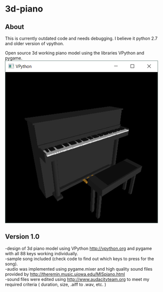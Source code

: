 # 3d-piano

## About   
This is currently outdated code and needs debugging. 
I believe it python 2.7 and older version of vpython. 

Open source 3d working piano model using the libraries VPython and pygame.    
![piano sample](https://github.com/mageirakos/3d-piano/blob/master/piano_model.png?raw=true)    

## Version 1.0  
-design of 3d  piano model using VPython  http://vpython.org and pygame with all 88 keys working individually.   
-sample song included (check code to find out which keys to press for the song).  
-audio was implemented using pygame.mixer and high quality sound files provided by http://theremin.music.uiowa.edu/MISpiano.html   
-sound files were edited using http://www.audacityteam.org  to meet my required criteria ( duration, size, .aiff to .wav, etc. )  
